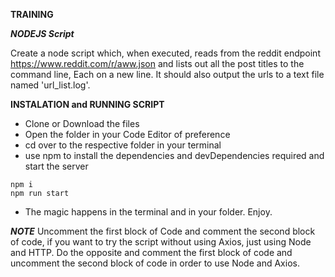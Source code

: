 **TRAINING**

***NODEJS Script***

Create a node script which, when executed, reads from the reddit endpoint https://www.reddit.com/r/aww.json and lists out all the post titles to the command line, Each on a new line. It should also output the urls to a text file named 'url_list.log'.


**INSTALATION and RUNNING SCRIPT**

- Clone or Download the files
- Open the folder in your Code Editor of preference
- cd over to the respective folder in your terminal
- use npm to install the dependencies and devDependencies required and start the server
```
npm i
npm run start
```

- The magic happens in the terminal and in your folder. Enjoy.

***NOTE***
Uncomment the first block of Code and comment the second block of code, if you want to try the script without using Axios, just using Node and HTTP.
Do the opposite and comment the first block of code and uncomment the second block of code in order to use Node and Axios.